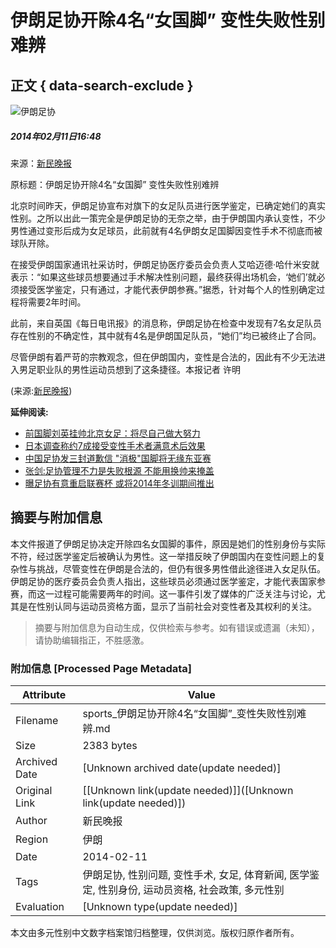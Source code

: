 # 伊朗足协开除4名“女国脚” 变性失败性别难辨

## 正文 { data-search-exclude }


![伊朗足协](http://58.68.146.78/index/?cid=&catalogs=22176&keyword=足协,伊朗国家,变性手术,球员,性别问题,球队,每日电讯报,国足,医学鉴定,女足队员&refer=)

##### 2014年02月11日16:48    
来源：[新民晚报](http://www.chinanews.com/ty/2014/02-11/5824419.shtml)    

原标题：伊朗足协开除4名“女国脚” 变性失败性别难辨

北京时间昨天，伊朗足协宣布对旗下的女足队员进行医学鉴定，已确定她们的真实性别。之所以出此一策完全是伊朗足协的无奈之举，由于伊朗国内承认变性，不少男性通过变形后成为女足球员，此前就有4名伊朗女足国脚因变性手术不彻底而被球队开除。

在接受伊朗国家通讯社采访时，伊朗足协医疗委员会负责人艾哈迈德·哈什米安就表示：“如果这些球员想要通过手术解决性别问题，最终获得出场机会，‘她们’就必须接受医学鉴定，只有通过，才能代表伊朗参赛。”据悉，针对每个人的性别确定过程将需要2年时间。

此前，来自英国《每日电讯报》的消息称，伊朗足协在检查中发现有7名女足队员存在性别的不确定性，其中就有4名是伊朗国足队员，“她们”均已被终止了合同。

尽管伊朗有着严苛的宗教观念，但在伊朗国内，变性是合法的，因此有不少无法进入男足职业队的男性运动员想到了这条捷径。本报记者 许明

(来源:[新民晚报](http://www.chinanews.com/ty/2014/02-11/5824419.shtml))

**延伸阅读:**

- [前国脚刘英挂帅北京女足：将尽自己做大努力](http://sports.people.com.cn/n/2014/0126/c22176-24231096.html)
- [日本调查称约7成接受变性手术者满意术后效果](http://travel.people.com.cn/n/2013/0711/c41570-22158967.html)
- [中国足协发三封道歉信 "消极"国脚将无缘东亚赛](http://sports.people.com.cn/n/2013/0625/c22176-21967309.html)
- [张剑:足协管理不力是失败根源 不能用换帅来掩盖](http://sports.people.com.cn/n/2013/0625/c22176-21959932.html)
- [曝足协有意重启联赛杯 或将2014年冬训期间推出](http://sports.people.com.cn/n/2013/0528/c22176-21646783.html)
<!-- tcd_original_link http://sports.people.com.cn/n/2014/0211/c22176-24328107.html -->


## 摘要与附加信息

<!-- tcd_abstract -->
本文件报道了伊朗足协决定开除四名女国脚的事件，原因是她们的性别身份与实际不符，经过医学鉴定后被确认为男性。这一举措反映了伊朗国内在变性问题上的复杂性与挑战，尽管变性在伊朗是合法的，但仍有很多男性借此途径进入女足队伍。伊朗足协的医疗委员会负责人指出，这些球员必须通过医学鉴定，才能代表国家参赛，而这一过程可能需要两年的时间。这一事件引发了媒体的广泛关注与讨论，尤其是在性别认同与运动员资格方面，显示了当前社会对变性者及其权利的关注。
<!-- tcd_abstract_end -->

> 摘要与附加信息为自动生成，仅供检索与参考。如有错误或遗漏（未知），请协助编辑指正，不胜感激。

### 附加信息 [Processed Page Metadata]

| Attribute       | Value                                  |
|-----------------|----------------------------------------|
| Filename        | sports_伊朗足协开除4名“女国脚”_变性失败性别难辨.md                             |
| Size            | 2383 bytes                           |
| Archived Date   | [Unknown archived date(update needed)]                             |
| Original Link   | [[Unknown link(update needed)]]([Unknown link(update needed)])                       |
| Author          | 新民晚报                               |
| Region          | 伊朗                               |
| Date            | 2014-02-11                                 |
| Tags            | 伊朗足协, 性别问题, 变性手术, 女足, 体育新闻, 医学鉴定, 性别身份, 运动员资格, 社会政策, 多元性别                                 |
| Evaluation            | [Unknown type(update needed)]                                 |
<!-- tcd_table_end -->

本文由多元性别中文数字档案馆归档整理，仅供浏览。版权归原作者所有。

